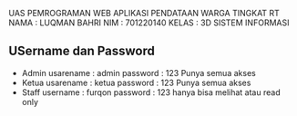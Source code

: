 UAS PEMROGRAMAN WEB 
APLIKASI PENDATAAN WARGA TINGKAT RT
NAMA : LUQMAN BAHRI
NIM : 701220140
KELAS : 3D SISTEM INFORMASI

## USername dan Password
- Admin 
	usarename : admin	password : 123
	Punya semua akses
- Ketua
	usarename : ketua password : 123
	Punya semua akses
- Staff
	username : furqon password : 123
	hanya bisa melihat atau read only

